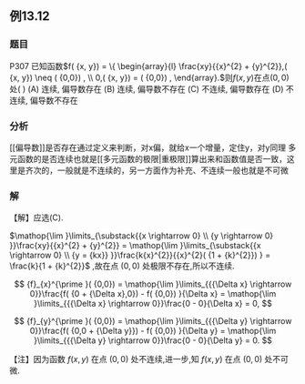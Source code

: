 ## 例13.12
### 题目
P307 已知函数$f( {x, y}) = \{ \begin{array}{l} \frac{xy}{{x}^{2} + {y}^{2}},( {x, y}) \neq ( {0,0}) , \\ 0,( {x, y}) = ( {0,0}) , \end{array}.$则$f( {x, y})$在点$( {0,0})$处( )
(A) 连续, 偏导数存在 (B) 连续, 偏导数不存在
(C) 不连续, 偏导数存在 (D) 不连续, 偏导数不存在
### 分析
[[偏导数]]是否存在通过定义来判断，对x偏，就给x一个增量，定住y，对y同理
多元函数的是否连续也就是[[多元函数的极限|重极限]]算出来和函数值是否一致，这里是齐次的，一般就是不连续的，另一方面作为补充、不连续一般也就是不可微
### 解
【解】应选(C).

$\mathop{\lim }\limits_{\substack{{x \rightarrow 0} \\ {y \rightarrow 0} }}\frac{xy}{{x}^{2} + {y}^{2}} = \mathop{\lim }\limits_{\substack{{x \rightarrow 0} \\ {y = {kx}} }}\frac{k{x}^{2}}{{x}^{2}( {1 + {k}^{2}}) } = \frac{k}{1 + {k}^{2}}$ ,故在点 $( {0,0})$ 处极限不存在,所以不连续.

$$
{f}_{x}^{\prime }( {0,0}) = \mathop{\lim }\limits_{{{\Delta x} \rightarrow 0}}\frac{f( {0 + {\Delta x},0}) - f( {0,0}) }{\Delta x} = \mathop{\lim }\limits_{{{\Delta x} \rightarrow 0}}\frac{0 - 0}{\Delta x} = 0,
$$

$$
{f}_{y}^{\prime }( {0,0}) = \mathop{\lim }\limits_{{{\Delta y} \rightarrow 0}}\frac{f( {0,0 + {\Delta y}}) - f( {0,0}) }{\Delta y} = \mathop{\lim }\limits_{{{\Delta y} \rightarrow 0}}\frac{0 - 0}{\Delta y} = 0.
$$

【注】因为函数 $f( {x, y})$ 在点 $( {0,0})$ 处不连续,进一步,知 $f( {x, y})$ 在点 $( {0,0})$ 处不可微.